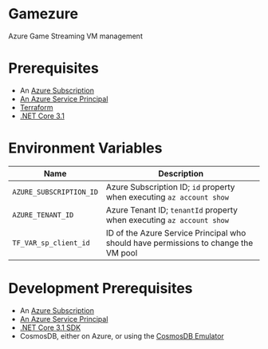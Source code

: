 # Gamezure
Azure Game Streaming VM management

# Prerequisites
* An [Azure Subscription](https://azure.microsoft.com/en-us/solutions/gaming/)
* [An Azure Service Principal](https://docs.microsoft.com/en-us/azure/active-directory/develop/howto-create-service-principal-portal)
* [Terraform](https://terraform.io)
* [.NET Core 3.1](https://dot.net)

# Environment Variables
| Name     | Description    |
|----------|----------|
| `AZURE_SUBSCRIPTION_ID` | Azure Subscription ID; `id` property when executing `az account show` |
| `AZURE_TENANT_ID` | Azure Tenant ID; `tenantId` property when executing `az account show` |
| `TF_VAR_sp_client_id` | ID of the Azure Service Principal who should have permissions to change the VM pool |


# Development Prerequisites
* An [Azure Subscription](https://azure.microsoft.com/en-us/solutions/gaming/)
* [An Azure Service Principal](https://docs.microsoft.com/en-us/azure/active-directory/develop/howto-create-service-principal-portal)
* [.NET Core 3.1 SDK](https://dot.net)
* CosmosDB, either on Azure, or using the [CosmosDB Emulator](https://docs.microsoft.com/en-us/azure/cosmos-db/local-emulator?tabs=ssl-netstd21)